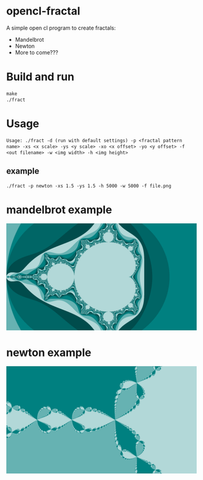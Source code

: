 # opencl-fractal
A simple open cl program to create fractals: 
  * Mandelbrot
  * Newton
  * More to come???
  
# Build and run
```
make 
./fract
```

# Usage
```
Usage: ./fract -d (run with default settings) -p <fractal pattern name> -xs <x scale> -ys <y scale> -xo <x offset> -yo <y offset> -f <out filename> -w <img width> -h <img height>
```
## example
```
./fract -p newton -xs 1.5 -ys 1.5 -h 5000 -w 5000 -f file.png
```

# mandelbrot example
![](/mandelbrot.png)

# newton example
![](/newton.png)
